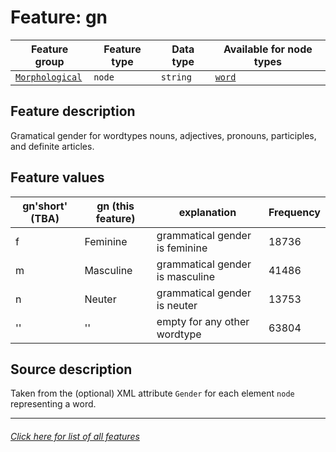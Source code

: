 # Feature: gn

Feature group |Feature type | Data type | Available for node types
---  | --- | --- | ---
[`Morphological`](home.md#morphological-features) | `node` | `string`  | [`word`](wordnodefeatures.md#readme)

## Feature description
Gramatical gender for wordtypes nouns, adjectives, pronouns, participles, and definite articles.

## Feature values

gn'short'  (TBA) | gn (this feature) | explanation | Frequency
--- | --- | --- | ---
f | Feminine | grammatical gender is feminine | 18736
m | Masculine | grammatical gender is masculine | 41486
n | Neuter | grammatical gender is neuter | 13753
'' | '' | empty for any other wordtype | 63804

## Source description

Taken from the (optional) XML attribute `Gender` for each element `node` representing a word.

---
###### [Click here for list of all features](home.md#readme)
